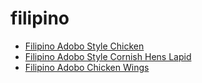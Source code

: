 # filipino

 * [Filipino Adobo Style Chicken](index/f/filipino-adobo-style-chicken-12160.json)
 * [Filipino Adobo Style Cornish Hens Lapid](index/f/filipino-adobo-style-cornish-hens-lapid-10170.json)
 * [Filipino Adobo Chicken Wings](index/f/filipino-adobo-chicken-wings.json)
